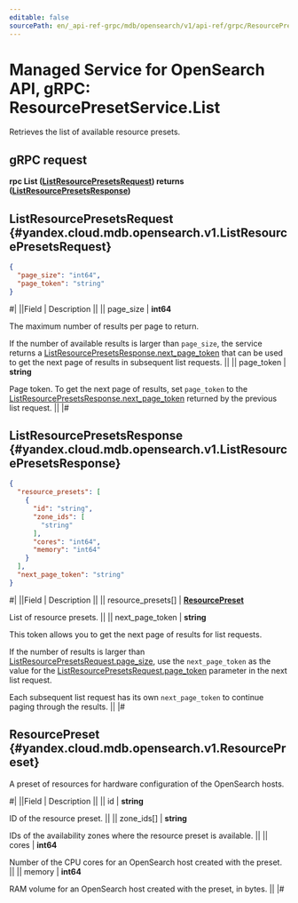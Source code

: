 ```yaml
---
editable: false
sourcePath: en/_api-ref-grpc/mdb/opensearch/v1/api-ref/grpc/ResourcePreset/list.md
---
```


# Managed Service for OpenSearch API, gRPC: ResourcePresetService.List

Retrieves the list of available resource presets.

## gRPC request

**rpc List ([ListResourcePresetsRequest](#yandex.cloud.mdb.opensearch.v1.ListResourcePresetsRequest)) returns ([ListResourcePresetsResponse](#yandex.cloud.mdb.opensearch.v1.ListResourcePresetsResponse))**

## ListResourcePresetsRequest {#yandex.cloud.mdb.opensearch.v1.ListResourcePresetsRequest}

```json
{
  "page_size": "int64",
  "page_token": "string"
}
```

#|
||Field | Description ||
|| page_size | **int64**

The maximum number of results per page to return.

If the number of available results is larger than `page_size`, the service returns
a [ListResourcePresetsResponse.next_page_token](#yandex.cloud.mdb.opensearch.v1.ListResourcePresetsResponse) that can be used to get the next page of results in subsequent list requests. ||
|| page_token | **string**

Page token. To get the next page of results, set `page_token` to the [ListResourcePresetsResponse.next_page_token](#yandex.cloud.mdb.opensearch.v1.ListResourcePresetsResponse)
returned by the previous list request. ||
|#

## ListResourcePresetsResponse {#yandex.cloud.mdb.opensearch.v1.ListResourcePresetsResponse}

```json
{
  "resource_presets": [
    {
      "id": "string",
      "zone_ids": [
        "string"
      ],
      "cores": "int64",
      "memory": "int64"
    }
  ],
  "next_page_token": "string"
}
```

#|
||Field | Description ||
|| resource_presets[] | **[ResourcePreset](#yandex.cloud.mdb.opensearch.v1.ResourcePreset)**

List of resource presets. ||
|| next_page_token | **string**

This token allows you to get the next page of results for list requests.

If the number of results is larger than [ListResourcePresetsRequest.page_size](#yandex.cloud.mdb.opensearch.v1.ListResourcePresetsRequest), use the `next_page_token` as the value
for the [ListResourcePresetsRequest.page_token](#yandex.cloud.mdb.opensearch.v1.ListResourcePresetsRequest) parameter in the next list request.

Each subsequent list request has its own `next_page_token` to continue paging through the results. ||
|#

## ResourcePreset {#yandex.cloud.mdb.opensearch.v1.ResourcePreset}

A preset of resources for hardware configuration of the OpenSearch hosts.

#|
||Field | Description ||
|| id | **string**

ID of the resource preset. ||
|| zone_ids[] | **string**

IDs of the availability zones where the resource preset is available. ||
|| cores | **int64**

Number of the CPU cores for an OpenSearch host created with the preset. ||
|| memory | **int64**

RAM volume for an OpenSearch host created with the preset, in bytes. ||
|#
